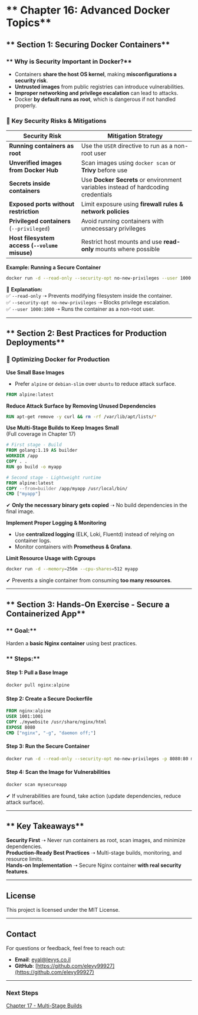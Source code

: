 # ** Chapter 16: Advanced Docker Topics**  


## ** Section 1: Securing Docker Containers**  

### ** Why is Security Important in Docker?**  
- Containers **share the host OS kernel**, making **misconfigurations a security risk**.  
- **Untrusted images** from public registries can introduce vulnerabilities.  
- **Improper networking and privilege escalation** can lead to attacks.  
- Docker **by default runs as root**, which is dangerous if not handled properly.  

### **🔹 Key Security Risks & Mitigations**  

| **Security Risk**        | **Mitigation Strategy** |
|--------------------------|------------------------|
| **Running containers as root** | Use the `USER` directive to run as a non-root user |
| **Unverified images from Docker Hub** | Scan images using `docker scan` or **Trivy** before use |
| **Secrets inside containers** | Use **Docker Secrets** or environment variables instead of hardcoding credentials |
| **Exposed ports without restriction** | Limit exposure using **firewall rules & network policies** |
| **Privileged containers** (`--privileged`) | Avoid running containers with unnecessary privileges |
| **Host filesystem access (`--volume` misuse)** | Restrict host mounts and use **read-only** mounts where possible |

**Example: Running a Secure Container**  
```sh
docker run -d --read-only --security-opt no-new-privileges --user 1000:1000 mysecureapp
```
🔹 **Explanation:**  
✅ `--read-only` ➝ Prevents modifying filesystem inside the container.  
✅ `--security-opt no-new-privileges` ➝ Blocks privilege escalation.  
✅ `--user 1000:1000` ➝ Runs the container as a non-root user.

---

## ** Section 2: Best Practices for Production Deployments**  

### **🔹 Optimizing Docker for Production**  

**Use Small Base Images**  
- Prefer `alpine` or `debian-slim` over `ubuntu` to reduce attack surface.  
```dockerfile
FROM alpine:latest
```

**Reduce Attack Surface by Removing Unused Dependencies**  
```dockerfile
RUN apt-get remove -y curl && rm -rf /var/lib/apt/lists/*
```

**Use Multi-Stage Builds to Keep Images Small**  
(Full coverage in Chapter 17)  
```dockerfile
# First stage - Build
FROM golang:1.19 AS builder
WORKDIR /app
COPY . .
RUN go build -o myapp

# Second stage - Lightweight runtime
FROM alpine:latest
COPY --from=builder /app/myapp /usr/local/bin/
CMD ["myapp"]
```
✔ **Only the necessary binary gets copied** ➝ No build dependencies in the final image.

**Implement Proper Logging & Monitoring**  
- Use **centralized logging** (ELK, Loki, Fluentd) instead of relying on container logs.  
- Monitor containers with **Prometheus & Grafana**.

**Limit Resource Usage with Cgroups**  
```sh
docker run -d --memory=256m --cpu-shares=512 myapp
```
✔ Prevents a single container from consuming **too many resources**.

---

## ** Section 3: Hands-On Exercise - Secure a Containerized App**  

### ** Goal:**  
Harden a **basic Nginx container** using best practices.  

### ** Steps:**
#### **Step 1: Pull a Base Image**  
```sh
docker pull nginx:alpine
```

#### **Step 2: Create a Secure Dockerfile**  
```dockerfile
FROM nginx:alpine
USER 1001:1001
COPY ./mywebsite /usr/share/nginx/html
EXPOSE 8080
CMD ["nginx", "-g", "daemon off;"]
```

#### **Step 3: Run the Secure Container**  
```sh
docker run -d --read-only --security-opt no-new-privileges -p 8080:80 mysecureapp
```

#### **Step 4: Scan the Image for Vulnerabilities**  
```sh
docker scan mysecureapp
```
✔ If vulnerabilities are found, take action (update dependencies, reduce attack surface).  

---

## ** Key Takeaways**
**Security First** ➝ Never run containers as root, scan images, and minimize dependencies.  
**Production-Ready Best Practices** ➝ Multi-stage builds, monitoring, and resource limits.  
**Hands-on Implementation** ➝ Secure Nginx container **with real security features**.  

---
## License
This project is licensed under the MIT License.

---
## **Contact**
For questions or feedback, feel free to reach out:
- **Email**: eyal@levys.co.il
- **GitHub**: [https://github.com/elevy99927](https://github.com/elevy99927)

---
### **Next Steps**
<A href="./Chapter-17.md">
Chapter 17 - Multi-Stage Builds


</A>
